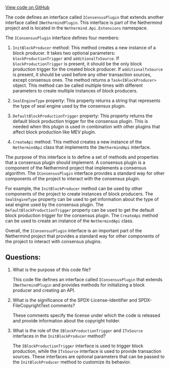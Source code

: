 [View code on GitHub](https://github.com/nethermindeth/nethermind/Nethermind.Api/Extensions/IConsensusPlugin.cs)

The code defines an interface called `IConsensusPlugin` that extends another interface called `INethermindPlugin`. This interface is part of the Nethermind project and is located in the `Nethermind.Api.Extensions` namespace. 

The `IConsensusPlugin` interface defines four members: 

1. `InitBlockProducer` method: This method creates a new instance of a block producer. It takes two optional parameters: `blockProductionTrigger` and `additionalTxSource`. If `blockProductionTrigger` is present, it should be the only block production trigger for the created block producer. If `additionalTxSource` is present, it should be used before any other transaction sources, except consensus ones. The method returns a `Task<IBlockProducer>` object. This method can be called multiple times with different parameters to create multiple instances of block producers. 

2. `SealEngineType` property: This property returns a string that represents the type of seal engine used by the consensus plugin. 

3. `DefaultBlockProductionTrigger` property: This property returns the default block production trigger for the consensus plugin. This is needed when this plugin is used in combination with other plugins that affect block production like MEV plugin. 

4. `CreateApi` method: This method creates a new instance of the `NethermindApi` class that implements the `INethermindApi` interface. 

The purpose of this interface is to define a set of methods and properties that a consensus plugin should implement. A consensus plugin is a component of the Nethermind project that implements a consensus algorithm. The `IConsensusPlugin` interface provides a standard way for other components of the project to interact with the consensus plugin. 

For example, the `InitBlockProducer` method can be used by other components of the project to create instances of block producers. The `SealEngineType` property can be used to get information about the type of seal engine used by the consensus plugin. The `DefaultBlockProductionTrigger` property can be used to get the default block production trigger for the consensus plugin. The `CreateApi` method can be used to create an instance of the `NethermindApi` class. 

Overall, the `IConsensusPlugin` interface is an important part of the Nethermind project that provides a standard way for other components of the project to interact with consensus plugins.
## Questions: 
 1. What is the purpose of this code file?
    
    This code file defines an interface called `IConsensusPlugin` that extends `INethermindPlugin` and provides methods for initializing a block producer and creating an API.

2. What is the significance of the SPDX-License-Identifier and SPDX-FileCopyrightText comments?

    These comments specify the license under which the code is released and provide information about the copyright holder.

3. What is the role of the `IBlockProductionTrigger` and `ITxSource` interfaces in the `InitBlockProducer` method?

    The `IBlockProductionTrigger` interface is used to trigger block production, while the `ITxSource` interface is used to provide transaction sources. These interfaces are optional parameters that can be passed to the `InitBlockProducer` method to customize its behavior.